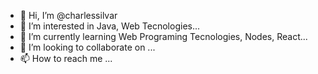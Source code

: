 - 👋 Hi, I’m @charlessilvar
- 👀 I’m interested in Java, Web Tecnologies...
- 🌱 I’m currently learning Web Programing Tecnologies, Nodes, React...
- 💞️ I’m looking to collaborate on ...
- 📫 How to reach me ...

<!---
charlessilvar/charlessilvar is a ✨ special ✨ repository because its `README.md` (this file) appears on your GitHub profile.
You can click the Preview link to take a look at your changes.
--->
